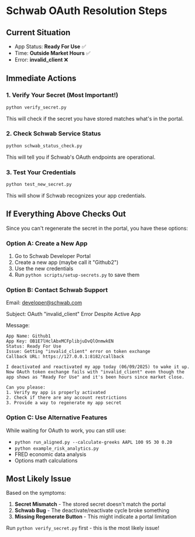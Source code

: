 # Schwab OAuth Resolution Steps

## Current Situation
- App Status: **Ready For Use** ✅
- Time: **Outside Market Hours** ✅  
- Error: **invalid_client** ❌

## Immediate Actions

### 1. Verify Your Secret (Most Important!)
```bash
python verify_secret.py
```
This will check if the secret you have stored matches what's in the portal.

### 2. Check Schwab Service Status
```bash
python schwab_status_check.py
```
This will tell you if Schwab's OAuth endpoints are operational.

### 3. Test Your Credentials
```bash
python test_new_secret.py
```
This will show if Schwab recognizes your app credentials.

## If Everything Above Checks Out

Since you can't regenerate the secret in the portal, you have these options:

### Option A: Create a New App
1. Go to Schwab Developer Portal
2. Create a new app (maybe call it "Github2")
3. Use the new credentials
4. Run `python scripts/setup-secrets.py` to save them

### Option B: Contact Schwab Support
Email: developer@schwab.com

Subject: OAuth "invalid_client" Error Despite Active App

Message:
```
App Name: Github1
App Key: OB1E7lHclAbxMCFplibjuDvQlOnmwkEN
Status: Ready For Use
Issue: Getting "invalid_client" error on token exchange
Callback URL: https://127.0.0.1:8182/callback

I deactivated and reactivated my app today (06/09/2025) to wake it up.
Now OAuth token exchange fails with "invalid_client" even though the app shows as "Ready For Use" and it's been hours since market close.

Can you please:
1. Verify my app is properly activated
2. Check if there are any account restrictions
3. Provide a way to regenerate my app secret
```

### Option C: Use Alternative Features
While waiting for OAuth to work, you can still use:
- `python run_aligned.py --calculate-greeks AAPL 100 95 30 0.20`
- `python example_risk_analytics.py`
- FRED economic data analysis
- Options math calculations

## Most Likely Issue
Based on the symptoms:
1. **Secret Mismatch** - The stored secret doesn't match the portal
2. **Schwab Bug** - The deactivate/reactivate cycle broke something
3. **Missing Regenerate Button** - This might indicate a portal limitation

Run `python verify_secret.py` first - this is the most likely issue!